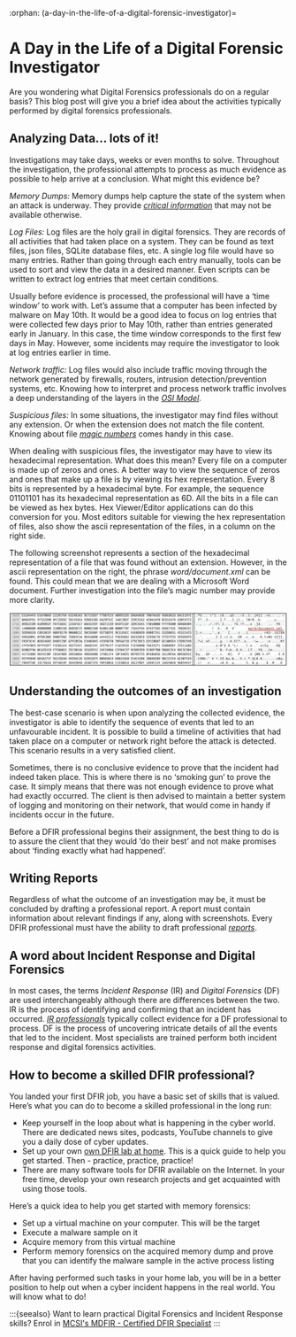 :orphan:
(a-day-in-the-life-of-a-digital-forensic-investigator)=

# A Day in the Life of a Digital Forensic Investigator

Are you wondering what Digital Forensics professionals do on a regular basis? This blog post will give you a brief idea about the activities typically performed by digital forensics professionals.

## Analyzing Data... lots of it!

Investigations may take days, weeks or even months to solve. Throughout the investigation, the professional attempts to process as much evidence as possible to help arrive at a conclusion. What might this evidence be?

_Memory Dumps:_ Memory dumps help capture the state of the system when an attack is underway. They provide _[critical information](uncover-crucial-information-within-memory-dumps)_ that may not be available otherwise.

_Log Files:_ Log files are the holy grail in digital forensics. They are records of all activities that had taken place on a system. They can be found as text files, json files, SQLite database files, etc. A single log file would have so many entries. Rather than going through each entry manually, tools can be used to sort and view the data in a desired manner. Even scripts can be written to extract log entries that meet certain conditions.

Usually before evidence is processed, the professional will have a ‘time window’ to work with. Let’s assume that a computer has been infected by malware on May 10th. It would be a good idea to focus on log entries that were collected few days prior to May 10th, rather than entries generated early in January. In this case, the time window corresponds to the first few days in May. However, some incidents may require the investigator to look at log entries earlier in time.

_Network traffic:_ Log files would also include traffic moving through the network generated by firewalls, routers, intrusion detection/prevention systems, etc. Knowing how to interpret and process network traffic involves a deep understanding of the layers in the _[OSI Model](the-osi-model-a-framework-for-data-transmission)_.

_Suspicious files:_ In some situations, the investigator may find files without any extension. Or when the extension does not match the file content. Knowing about file _[magic numbers](file-magic-numbers-the-easy-way-to-identify-file-extensions)_ comes handy in this case.

When dealing with suspicious files, the investigator may have to view its hexadecimal representation. What does this mean? Every file on a computer is made up of zeros and ones. A better way to view the sequence of zeros and ones that make up a file is by viewing its hex representation. Every 8 bits is represented by a hexadecimal byte. For example, the sequence 01101101 has its hexadecimal representation as 6D. All the bits in a file can be viewed as hex bytes. Hex Viewer/Editor applications can do this conversion for you. Most editors suitable for viewing the hex representation of files, also show the ascii representation of the files, in a column on the right side.

The following screenshot represents a section of the hexadecimal representation of a file that was found without an extension. However, in the ascii representation on the right, the phrase _word/document.xml_ can be found. This could mean that we are dealing with a Microsoft Word document. Further investigation into the file’s magic number may provide more clarity.

![identify file extensions](images/day-1.png)

## Understanding the outcomes of an investigation

The best-case scenario is when upon analyzing the collected evidence, the investigator is able to identify the sequence of events that led to an unfavourable incident. It is possible to build a timeline of activities that had taken place on a computer or network right before the attack is detected. This scenario results in a very satisfied client.

Sometimes, there is no conclusive evidence to prove that the incident had indeed taken place. This is where there is no ‘smoking gun’ to prove the case. It simply means that there was not enough evidence to prove what had exactly occurred. The client is then advised to maintain a better system of logging and monitoring on their network, that would come in handy if incidents occur in the future.

Before a DFIR professional begins their assignment, the best thing to do is to assure the client that they would ‘do their best’ and not make promises about ‘finding exactly what had happened’.

## Writing Reports

Regardless of what the outcome of an investigation may be, it must be concluded by drafting a professional report. A report must contain information about relevant findings if any, along with screenshots. Every DFIR professional must have the ability to draft professional _[reports](providing-clarity-in-the-face-of-adversity-digital-forensics-reports)_.

## A word about Incident Response and Digital Forensics

In most cases, the terms _Incident Response_ (IR) and _Digital Forensics_ (DF) are used interchangeably although there are differences between the two. IR is the process of identifying and confirming that an incident has occurred. _[IR professionals](what-will-i-do-as-an-incident-responder)_ typically collect evidence for a DF professional to process. DF is the process of uncovering intricate details of all the events that led to the incident. Most specialists are trained perform both incident response and digital forensics activities.

## How to become a skilled DFIR professional?

You landed your first DFIR job, you have a basic set of skills that is valued. Here’s what you can do to become a skilled professional in the long run:

- Keep yourself in the loop about what is happening in the cyber world. There are dedicated news sites, podcasts, YouTube channels to give you a daily dose of cyber updates.
- Set up your own [own DFIR lab at home](build-your-own-digital-forensics-lab-at-home). This is a quick guide to help you get started. Then - practice, practice, practice!
- There are many software tools for DFIR available on the Internet. In your free time, develop your own research projects and get acquainted with using those tools.

Here’s a quick idea to help you get started with memory forensics:

- Set up a virtual machine on your computer. This will be the target
- Execute a malware sample on it
- Acquire memory from this virtual machine
- Perform memory forensics on the acquired memory dump and prove that you can identify the malware sample in the active process listing

After having performed such tasks in your home lab, you will be in a better position to help out when a cyber incident happens in the real world. You will know what to do!

:::{seealso}
Want to learn practical Digital Forensics and Incident Response skills? Enrol in [MCSI's MDFIR - Certified DFIR Specialist](https://www.mosse-institute.com/certifications/mdfir-certified-dfir-specialist.html)
:::
